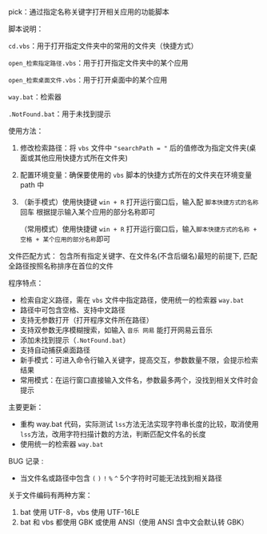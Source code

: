 pick：通过指定名称关键字打开相关应用的功能脚本

脚本说明：

`cd.vbs`：用于打开指定文件夹中的常用的文件夹（快捷方式）

`open_检索指定路径.vbs`：用于打开指定文件夹中的某个应用

`open_检索桌面文件.vbs`：用于打开桌面中的某个应用

`way.bat`：检索器

`.NotFound.bat`：用于未找到提示



使用方法：

1. 修改检索路径：将 `vbs` 文件中 `"searchPath = "` 后的值修改为指定文件夹(桌面或其他应用快捷方式所在文件夹)

2. 配置环境变量：确保要使用的 `vbs` 脚本的快捷方式所在的文件夹在环境变量 path 中

3. （新手模式）使用快捷键 `win + R` 打开运行窗口后，输入配 `脚本快捷方式的名称` 回车 根据提示输入某个应用的部分名称即可

   （常用模式）使用快捷键 `win + R` 打开运行窗口后，输入`脚本快捷方式的名称 + 空格 + 某个应用的部分名称`即可



文件匹配方式： 包含所有指定关键字、在文件名(不含后缀名)最短的前提下, 匹配全路径按照名称排序在首位的文件



程序特点：

- 检索自定义路径，需在 `vbs` 文件中指定路径，使用统一的检索器 `way.bat`
- 路径中可包含空格、支持中文路径
- 支持无参数打开（打开程序文件所在路径）
- 支持双参数无序模糊搜索，如输入 `音乐 网易` 能打开网易云音乐
- 添加未找到提示（`.NotFound.bat`）
- 支持自动捕获桌面路径
- 新手模式：可进入命令行输入关键字，提高交互，参数数量不限，会提示检索结果
- 常用模式：在运行窗口直接输入文件名，参数最多两个，没找到相关文件时会提示



主要更新：

- 重构 way.bat 代码，实际测试 `lss`方法无法实现字符串长度的比较，取消使用 `lss`方法，改用字符扫描计数的方法，判断匹配文件名的长度
- 使用统一的检索器 `way.bat`



BUG 记录 :  

- 当文件名或路径中包含 `(`  `)`  `!` `%` `^` 5个字符时可能无法找到相关路径



 关于文件编码有两种方案：

1. bat 使用 UTF-8，vbs 使用 UTF-16LE
2. bat 和 vbs 都使用 GBK 或使用 ANSI（使用 ANSI 含中文会默认转 GBK）
